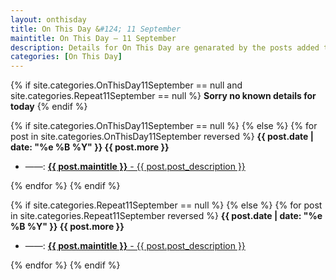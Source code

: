 ```yaml
---
layout: onthisday
title: On This Day &#124; 11 September
maintitle: On This Day — 11 September
description: Details for On This Day are genarated by the posts added to the website so the content is subject to changes/updates over time.
categories: [On This Day]
---
```


{% if site.categories.OnThisDay11September == null and site.categories.Repeat11September == null %}
<strong>Sorry no known details for today</strong>
{% endif %}

{% if site.categories.OnThisDay11September == null %}
{% else %}
{% for post in site.categories.OnThisDay11September reversed %}
<strong>{{ post.date | date: "%e %B %Y" }} {{ post.more }}</strong>
<ul>
<li> ——: <a href="{{ post.url }}"><strong>{{ post.maintitle }}</strong> - {{ post.post_description }}</a></li>
</ul>
{% endfor %}
{% endif %}

{% if site.categories.Repeat11September == null %}
{% else %}
{% for post in site.categories.Repeat11September reversed %}
<strong>{{ post.date | date: "%e %B %Y" }} {{ post.more }}</strong>
<ul>
<li> ——: <a href="{{ post.url }}"><strong>{{ post.maintitle }}</strong> - {{ post.post_description }}</a></li>
</ul>
{% endfor %}
{% endif %}
